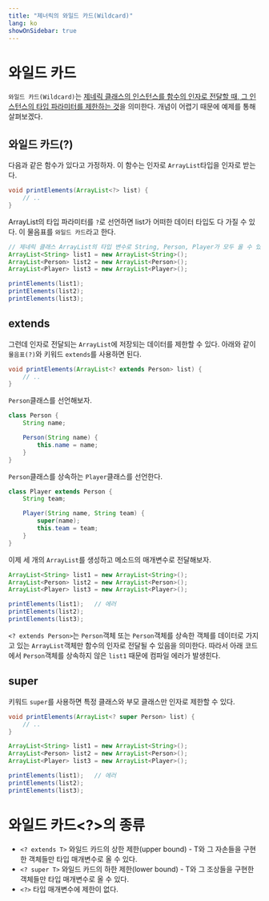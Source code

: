 ```yaml
---
title: "제너릭의 와일드 카드(Wildcard)"
lang: ko
showOnSidebar: true
---
```


# 와일드 카드
`와일드 카드(Wildcard)`는 <u>제네릭 클래스의 인스턴스를 함수의 인자로 전달할 때, 그 인스턴스의 타입 파라미터를 제한하는 것</u>을 의미한다. 개념이 어렵기 때문에 예제를 통해 살펴보겠다.

## 와일드 카드(?) 
다음과 같은 함수가 있다고 가정하자. 이 함수는 인자로 `ArrayList`타입을 인자로 받는다.
``` java
void printElements(ArrayList<?> list) { 
    // ..
}
```
ArrayList의 타입 파라미터를 `?`로 선언하면 list가 어떠한 데이터 타입도 다 가질 수 있다. 이 물음표를 `와일드 카드`라고 한다.
``` java
// 제네릭 클래스 ArrayList의 타입 변수로 String, Person, Player가 모두 올 수 있다.
ArrayList<String> list1 = new ArrayList<String>();
ArrayList<Person> list2 = new ArrayList<Person>();
ArrayList<Player> list3 = new ArrayList<Player>();

printElements(list1);
printElements(list2);
printElements(list3);
```

## extends
그런데 인자로 전달되는 `ArrayList`에 저장되는 데이터를 제한할 수 있다. 아래와 같이 `물음표(?)`와 키워드 `extends`를 사용하면 된다. 
``` java
void printElements(ArrayList<? extends Person> list) {
    // ..
}
```

`Person`클래스를 선언해보자.
``` java
class Person {
    String name;

    Person(String name) {
        this.name = name;
    }
}
```
`Person`클래스를 상속하는 `Player`클래스를 선언한다.
``` java
class Player extends Person {
    String team;

    Player(String name, String team) {
        super(name);
        this.team = team;
    }
}
``` 
이제 세 개의 `ArrayList`를 생성하고 메소드의 매개변수로 전달해보자.
``` java
ArrayList<String> list1 = new ArrayList<String>();
ArrayList<Person> list2 = new ArrayList<Person>();
ArrayList<Player> list3 = new ArrayList<Player>();

printElements(list1);   // 에러
printElements(list2);
printElements(list3);
```

`<? extends Person>`는 `Person`객체 또는 `Person`객체를 상속한 객체를 데이터로 가지고 있는 `ArrayList`객체만 함수의 인자로 전달될 수 있음을 의미한다. 따라서 아래 코드에서 `Person`객체를 상속하지 않은 `list1` 때문에 컴파일 에러가 발생힌다.

## super
키워드 `super`를 사용하면 특정 클래스와 부모 클래스만 인자로 제한할 수 있다.
``` java
void printElements(ArrayList<? super Person> list) {
    // ..
}

ArrayList<String> list1 = new ArrayList<String>();
ArrayList<Person> list2 = new ArrayList<Person>();
ArrayList<Player> list3 = new ArrayList<Player>();

printElements(list1);   // 에러
printElements(list2);
printElements(list3);
```



# 와일드 카드<?>의 종류
- `<? extends T>` 와일드 카드의 상한 제한(upper bound) - T와 그 자손들을 구현한 객체들만 타입 매개변수로 올 수 있다.
- `<? super T>` 와일드 카드의 하한 제한(lower bound) - T와 그 조상들을 구현한 객체들만 타입 매개변수로 올 수 있다.
- `<?>` 타입 매개변수에 제한이 없다.